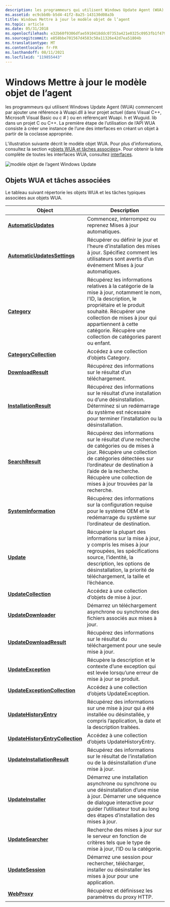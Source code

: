 ```yaml
---
description: les programmeurs qui utilisent Windows Update Agent (WUA) commencent par ajouter une référence à Wuapi.dll à leur projet actuel (dans Visual C++, Microsoft Visual Basic ou c \# ) ou en référençant Wuapi. h et Wuguid. lib dans un projet C ou C++.
ms.assetid: ec9cbb0b-b5d4-41f2-8a25-143130d08a3b
title: Windows Mettre à jour le modèle objet de l’agent
ms.topic: article
ms.date: 05/31/2018
ms.openlocfilehash: e32b60f9306dfae5910418ddc07353a421e0325c0953fb1f47994ad007ded5ef
ms.sourcegitcommit: e858bbe701567d4583c50a11326e42d7ea51804b
ms.translationtype: MT
ms.contentlocale: fr-FR
ms.lasthandoff: 08/11/2021
ms.locfileid: "119855443"
---
```

# <a name="windows-update-agent-object-model"></a>Windows Mettre à jour le modèle objet de l’agent

les programmeurs qui utilisent Windows Update Agent (WUA) commencent par ajouter une référence à Wuapi.dll à leur projet actuel (dans Visual C++, Microsoft Visual Basic ou c \# ) ou en référençant Wuapi. h et Wuguid. lib dans un projet C ou C++. La première étape de l’utilisation de l’API WUA consiste à créer une instance de l’une des interfaces en créant un objet à partir de la coclasse appropriée.

L’illustration suivante décrit le modèle objet WUA. Pour plus d’informations, consultez la section «[objets WUA et tâches associées](#wua-objects-and-associated-tasks)». Pour obtenir la liste complète de toutes les interfaces WUA, consultez [interfaces](interfaces.md).

![modèle objet de l’agent Windows Update](images/wua-object-model.png)

## <a name="wua-objects-and-associated-tasks"></a>Objets WUA et tâches associées

Le tableau suivant répertorie les objets WUA et les tâches typiques associées aux objets WUA.



| Object                                                                | Description                                                                                                                                                                                                                                 |
|-----------------------------------------------------------------------|---------------------------------------------------------------------------------------------------------------------------------------------------------------------------------------------------------------------------------------------|
| [**AutomaticUpdates**](/windows/desktop/api/Wuapi/nn-wuapi-iautomaticupdates)                         | Commencez, interrompez ou reprenez Mises à jour automatiques.                                                                                                                                                                                                  |
| [**AutomaticUpdatesSettings**](/windows/desktop/api/Wuapi/nn-wuapi-iautomaticupdatessettings)         | Récupérer ou définir le jour et l’heure d’installation des mises à jour. Spécifiez comment les utilisateurs sont avertis d’un événement Mises à jour automatiques.                                                                                                                          |
| [**Category**](/windows/desktop/api/Wuapi/nn-wuapi-icategory)                                         | Récupérez les informations relatives à la catégorie de la mise à jour, notamment le nom, l’ID, la description, le propriétaire et le produit souhaité. Récupérer une collection de mises à jour qui appartiennent à cette catégorie. Récupère une collection de catégories parent ou enfant. |
| [**CategoryCollection**](/windows/desktop/api/Wuapi/nn-wuapi-icategorycollection)                     | Accédez à une collection d’objets Category.                                                                                                                                                                                                    |
| [**DownloadResult**](/windows/desktop/api/Wuapi/nn-wuapi-idownloadresult)                             | Récupérez des informations sur le résultat d’un téléchargement.                                                                                                                                                                                        |
| [**InstallationResult**](/windows/desktop/api/Wuapi/nn-wuapi-iinstallationresult)                     | Récupérez des informations sur le résultat d’une installation ou d’une désinstallation. Déterminez si un redémarrage du système est nécessaire pour terminer l’installation ou la désinstallation.                                                                  |
| [**SearchResult**](/windows/desktop/api/Wuapi/nn-wuapi-isearchresult)                                 | Récupérez des informations sur le résultat d’une recherche de catégories ou de mises à jour. Récupère une collection de catégories détectées sur l’ordinateur de destination à l’aide de la recherche. Récupère une collection de mises à jour trouvées par la recherche.                     |
| [**SystemInformation**](/windows/desktop/api/Wuapi/nn-wuapi-isysteminformation)                       | Récupérez des informations sur la configuration requise pour le système OEM et le redémarrage du système sur l’ordinateur de destination.                                                                                                                                        |
| [**Update**](/windows/desktop/api/Wuapi/nn-wuapi-iupdate)                                             | Récupérer la plupart des informations sur la mise à jour, y compris les mises à jour regroupées, les spécifications source, l’identité, la description, les options de désinstallation, la priorité de téléchargement, la taille et l’échéance.                                                                |
| [**UpdateCollection**](/windows/desktop/api/Wuapi/nn-wuapi-iupdatecollection)                         | Accédez à une collection d’objets de mise à jour.                                                                                                                                                                                                      |
| [**UpdateDownloader**](/windows/desktop/api/Wuapi/nn-wuapi-iupdatedownloader)                         | Démarrez un téléchargement asynchrone ou synchrone des fichiers associés aux mises à jour.                                                                                                                                            |
| [**UpdateDownloadResult**](/windows/desktop/api/Wuapi/nn-wuapi-iupdatedownloadresult)                 | Récupérez des informations sur le résultat du téléchargement pour une seule mise à jour.                                                                                                                                                                       |
| [**UpdateException**](/windows/desktop/api/Wuapi/nn-wuapi-iupdateexception)                           | Récupère la description et le contexte d’une exception qui est levée lorsqu’une erreur de mise à jour se produit.                                                                                                                                            |
| [**UpdateExceptionCollection**](/windows/desktop/api/Wuapi/nn-wuapi-iupdateexceptioncollection)       | Accédez à une collection d’objets UpdateException.                                                                                                                                                                                             |
| [**UpdateHistoryEntry**](/windows/desktop/api/Wuapi/nn-wuapi-iupdatehistoryentry)                     | Récupérez des informations sur une mise à jour qui a été installée ou désinstallée, y compris l’application, la date et la description traitées.                                                                                                    |
| [**UpdateHistoryEntryCollection**](/windows/desktop/api/Wuapi/nn-wuapi-iupdatehistoryentrycollection) | Accédez à une collection d’objets UpdateHistoryEntry.                                                                                                                                                                                          |
| [**UpdateInstallationResult**](/windows/desktop/api/Wuapi/nn-wuapi-iupdateinstallationresult)         | Récupérez des informations sur le résultat de l’installation ou de la désinstallation d’une mise à jour.                                                                                                                                                  |
| [**UpdateInstaller**](/windows/desktop/api/Wuapi/nn-wuapi-iupdateinstaller)                           | Démarrez une installation asynchrone ou synchrone ou une désinstallation d’une mise à jour. Démarrer une séquence de dialogue interactive pour guider l’utilisateur tout au long des étapes d’installation des mises à jour.                                                              |
| [**UpdateSearcher**](/windows/desktop/api/Wuapi/nn-wuapi-iupdatesearcher)                             | Recherche des mises à jour sur le serveur en fonction de critères tels que le type de mise à jour, l’ID ou la catégorie.                                                                                                                                            |
| [**UpdateSession**](/windows/desktop/api/Wuapi/nn-wuapi-iupdatesession)                               | Démarrez une session pour rechercher, télécharger, installer ou désinstaller les mises à jour pour une application.                                                                                                                                                  |
| [**WebProxy**](/windows/desktop/api/Wuapi/nn-wuapi-iwebproxy)                                         | Récupérez et définissez les paramètres du proxy HTTP.                                                                                                                                                                                                       |



 

 

 



